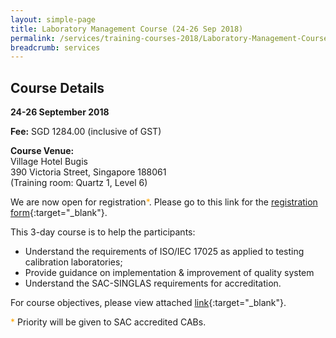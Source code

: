 ```yaml
---
layout: simple-page
title: Laboratory Management Course (24-26 Sep 2018)
permalink: /services/training-courses-2018/Laboratory-Management-Course0830-1895
breadcrumb: services
---
```


## Course Details
**24-26 September 2018**

**Fee:** SGD 1284.00 (inclusive of GST)

**Course Venue:**  
Village Hotel Bugis  
390 Victoria Street, Singapore 188061  
(Training room: Quartz 1, Level 6)

We are now open for registration<span style="color:orange;">*</span>.  Please go to this link for the [registration form](/files/registration-forms/Registration-form-(LM-and-IA-Sept-2018).docx){:target="_blank"}.

This 3-day course is to help the participants:  
* Understand the requirements of ISO/IEC 17025 as applied to testing calibration laboratories;  
* Provide guidance on implementation & improvement of quality system  
* Understand the SAC-SINGLAS requirements for accreditation.

For course objectives, please view attached [link](/files/training/Lab-Management-Course.pdf){:target="_blank"}.

<span style="color:orange">*</span> Priority will be given to SAC accredited CABs.
